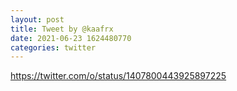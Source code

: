 ```yaml
--- 
layout: post 
title: Tweet by @kaafrx 
date: 2021-06-23 1624480770 
categories: twitter 
--- 
```

https://twitter.com/o/status/1407800443925897225